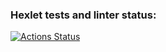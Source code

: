 ### Hexlet tests and linter status:
[![Actions Status](https://github.com/LittleCuteSandra/frontend-project-11/actions/workflows/hexlet-check.yml/badge.svg)](https://github.com/LittleCuteSandra/frontend-project-11/actions)